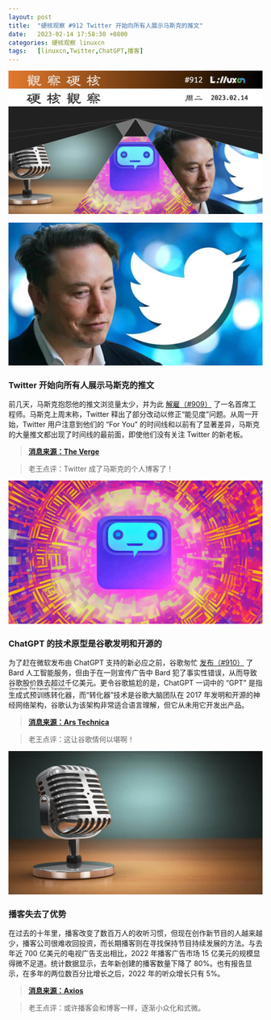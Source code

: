 ```yaml
---
layout: post
title:	"硬核观察 #912 Twitter 开始向所有人展示马斯克的推文"
date:	2023-02-14 17:58:30 +0800 
categories:	硬核观察 linuxcn 
tags:	[linuxcn,Twitter,ChatGPT,播客]
---
```



![](/Asserts/Images/album/202302/14/175739tfqgplpx7wx46fr7.jpg)


![](/Asserts/Images/album/202302/14/175751tshhyx0331x0xxfw.jpg)


### Twitter 开始向所有人展示马斯克的推文


前几天，马斯克抱怨他的推文浏览量太少，并为此 [解雇（#909）](/article-15528-1.html) 了一名首席工程师。马斯克上周末称，Twitter 释出了部分改动以修正“能见度”问题。从周一开始，Twitter 用户注意到他们的 “For You” 的时间线和以前有了显著差异，马斯克的大量推文都出现了时间线的最前面，即使他们没有关注 Twitter 的新老板。



> 
> **[消息来源：The Verge](https://www.theverge.com/2023/2/13/23598514/twitter-algorithm-elon-musk-tweets)**
> 
> 
> 



> 
> 老王点评：Twitter 成了马斯克的个人博客了！
> 
> 
> 


![](/Asserts/Images/album/202302/14/175800tl726czgpiicwlp5.jpg)


### ChatGPT 的技术原型是谷歌发明和开源的


为了赶在微软发布由 ChatGPT 支持的新必应之前，谷歌匆忙 [发布（#910）](/article-15533-1.html) 了 Bard 人工智能服务，但由于在一则宣传广告中 Bard 犯了事实性错误，从而导致谷歌股价跌去超过千亿美元。更令谷歌尴尬的是，ChatGPT 一词中的 “GPT” 是指 <ruby> 生成式预训练转化器 <rt>  Generative Pre-trained Transformer </rt></ruby>，而“转化器”技术是谷歌大脑团队在 2017 年发明和开源的神经网络架构，谷歌认为该架构非常适合语言理解，但它从未用它开发出产品。



> 
> **[消息来源：Ars Technica](https://arstechnica.com/?p=1917223)**
> 
> 
> 



> 
> 老王点评：这让谷歌情何以堪啊！
> 
> 
> 


![](/Asserts/Images/album/202302/14/175816yle2vgtkzfz62lww.jpg)


### 播客失去了优势


在过去的十年里，播客改变了数百万人的收听习惯，但现在创作新节目的人越来越少，播客公司很难收回投资，而长期播客则在寻找保持节目持续发展的方法。与去年近 700 亿美元的电视广告支出相比，2022 年播客广告市场 15 亿美元的规模显得微不足道。统计数据显示，去年新创建的播客数量下降了 80%。也有报告显示，在多年的两位数百分比增长之后，2022 年的听众增长只有 5%。



> 
> **[消息来源：Axios](https://www.axios.com/2023/02/09/podcasts-lose-edge-spotify)**
> 
> 
> 



> 
> 老王点评：或许播客会和博客一样，逐渐小众化和式微。
> 
> 
>
